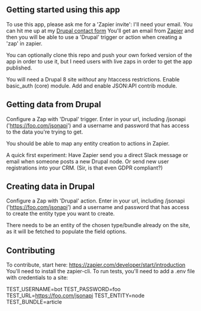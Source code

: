 ## Getting started using this app

To use this app, please ask me for a 'Zapier invite': I'll need your email. You can hit me up at my [Drupal contact form](https://www.drupal.org/u/jody-lynn) You'll get an email from [Zapier](https://zapier.com/app/home) and then you will be able to use a 'Drupal' trigger or action when creating a 'zap' in zapier.

You can optionally clone this repo and push your own forked version of the app in order to use it, but I need users with live zaps in order to get the app published.

You will need a Drupal 8 site *without* any htaccess restrictions.
Enable basic_auth (core) module.
Add and enable JSON:API contrib module.

## Getting data from Drupal

Configure a Zap with 'Drupal' trigger.
Enter in your url, including /jsonapi ('https://foo.com/jsonapi') and a username and password that has access to the data you're trying to get.

You should be able to map any entity creation to actions in Zapier.

A quick first experiment: Have Zapier send you a direct Slack message or email when someone posts a new Drupal node. Or send new user registrations into your CRM. (Sir, is that even GDPR compliant?)

## Creating data in Drupal

Configure a Zap with 'Drupal' action.
Enter in your url, including /jsonapi ('https://foo.com/jsonapi') and a username and password that has access to create the entity type you want to create.

There needs to be an entity of the chosen type/bundle already on the site, as it will be fetched to populate the field options.

## Contributing

To contribute, start here: https://zapier.com/developer/start/introduction
You'll need to install the zapier-cli. 
To run tests, you'll need to add a .env file with credentials to a site:

TEST_USERNAME=bot
TEST_PASSWORD=foo
TEST_URL=https://foo.com/jsonapi
TEST_ENTITY=node
TEST_BUNDLE=article
